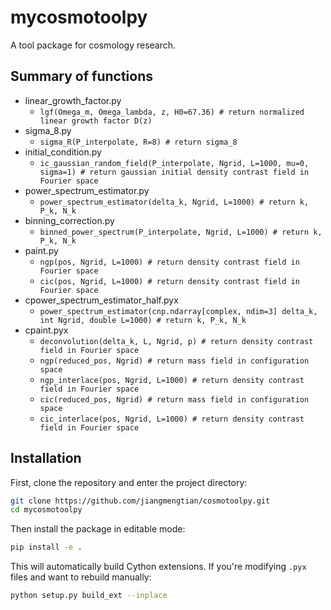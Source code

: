 # mycosmotoolpy
A tool package for cosmology research.

## Summary of functions
- linear_growth_factor.py
    - ```lgf(Omega_m, Omega_lambda, z, H0=67.36) # return normalized linear growth factor D(z)```
- sigma_8.py
    - ```sigma_R(P_interpolate, R=8) # return sigma_8```
- initial_condition.py
    - ```ic_gaussian_random_field(P_interpolate, Ngrid, L=1000, mu=0, sigma=1) # return gaussian initial density contrast field in Fourier space```
- power_spectrum_estimator.py
    - ```power_spectrum_estimator(delta_k, Ngrid, L=1000) # return k, P_k, N_k```
- binning_correction.py
    - ```binned_power_spectrum(P_interpolate, Ngrid, L=1000) # return k, P_k, N_k```
- paint.py
    - ```ngp(pos, Ngrid, L=1000) # return density contrast field in Fourier space```
    - ```cic(pos, Ngrid, L=1000) # return density contrast field in Fourier space```
- cpower_spectrum_estimator_half.pyx
    - ```power_spectrum_estimator(cnp.ndarray[complex, ndim=3] delta_k, int Ngrid, double L=1000) # return k, P_k, N_k```
- cpaint.pyx
    - ```deconvolution(delta_k, L, Ngrid, p) # return density contrast field in Fourier space```
    - ```ngp(reduced_pos, Ngrid) # return mass field in configuration space```
    - ```ngp_interlace(pos, Ngrid, L=1000) # return density contrast field in Fourier space```
    - ```cic(reduced_pos, Ngrid) # return mass field in configuration space```
    - ```cic_interlace(pos, Ngrid, L=1000) # return density contrast field in Fourier space```

## Installation
First, clone the repository and enter the project directory:
```bash
git clone https://github.com/jiangmengtian/cosmotoolpy.git
cd mycosmotoolpy
```
Then install the package in editable mode:
```bash
pip install -e .
```
This will automatically build Cython extensions. If you're modifying `.pyx` files and want to rebuild manually:
```bash
python setup.py build_ext --inplace
```